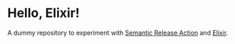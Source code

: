 # Hello, Elixir!

A dummy repository to experiment with [Semantic Release Action](https://github.com/cycjimmy/semantic-release-action)
and [Elixir](https://github.com/elixir-lang/elixir).

